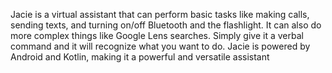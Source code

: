 Jacie is a virtual assistant that can perform basic tasks like making calls, sending texts,
and turning on/off Bluetooth and the flashlight. It can also do more complex things like Google Lens searches. Simply give it a
verbal command and it will recognize what you want to do. Jacie is powered by Android and Kotlin, making it a powerful and
versatile assistant
